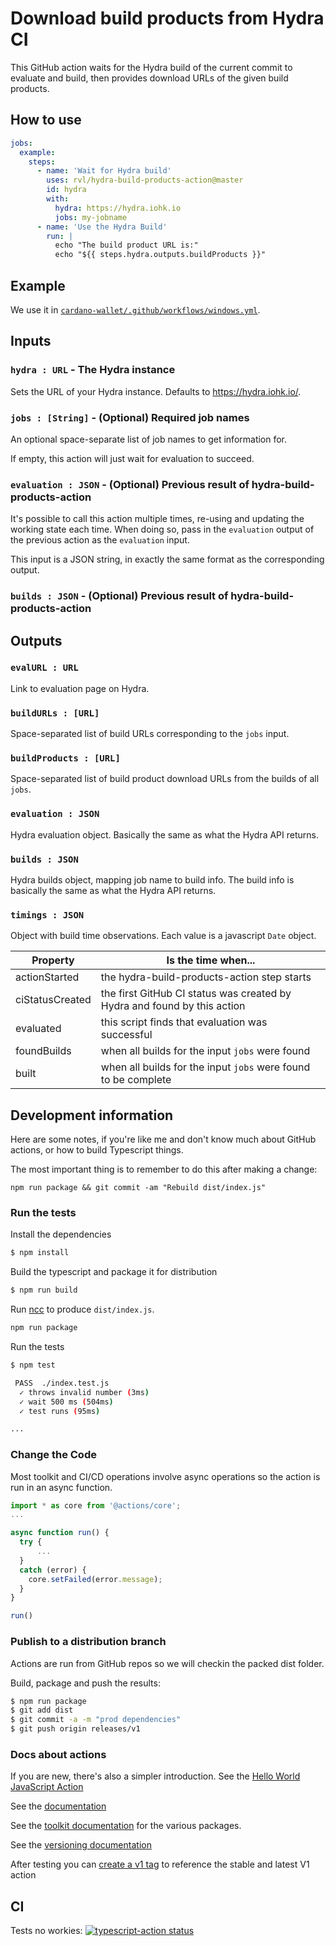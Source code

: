 # Download build products from Hydra CI

This GitHub action waits for the Hydra build of the current commit to
evaluate and build, then provides download URLs of the given build
products.

## How to use

```yaml
jobs:
  example:
    steps:
      - name: 'Wait for Hydra build'
        uses: rvl/hydra-build-products-action@master
        id: hydra
        with:
          hydra: https://hydra.iohk.io
          jobs: my-jobname
      - name: 'Use the Hydra Build'
        run: |
          echo "The build product URL is:"
          echo "${{ steps.hydra.outputs.buildProducts }}"
```

## Example

We use it in [`cardano-wallet/.github/workflows/windows.yml`](https://github.com/input-output-hk/cardano-wallet/blob/master/.github/workflows/windows.yml).

## Inputs

### `hydra : URL` - The Hydra instance

Sets the URL of your Hydra instance. Defaults to https://hydra.iohk.io/.

### `jobs : [String]` - (Optional) Required job names

An optional space-separate list of job names to get information for.

If empty, this action will just wait for evaluation to succeed.

### `evaluation : JSON` - (Optional) Previous result of hydra-build-products-action

It's possible to call this action multiple times, re-using and
updating the working state each time. When doing so, pass in the
`evaluation` output of the previous action as the `evaluation` input.

This input is a JSON string, in exactly the same format as the corresponding output.

### `builds : JSON` - (Optional) Previous result of hydra-build-products-action

## Outputs

### `evalURL : URL`

Link to evaluation page on Hydra.

### `buildURLs : [URL]`

Space-separated list of build URLs corresponding to the `jobs` input.

### `buildProducts : [URL]`

Space-separated list of build product download URLs from the builds of
all `jobs`.

### `evaluation : JSON`

Hydra evaluation object. Basically the same as what the Hydra API
returns.

### `builds : JSON`

Hydra builds object, mapping job name to build info. The build info is
basically the same as what the Hydra API returns.

### `timings : JSON`

Object with build time observations. Each value is a javascript `Date`
object.

| **Property**    | **Is the time when...**                                |
| ---             | ---                                                    |
| actionStarted   | the hydra-build-products-action step starts            |
| ciStatusCreated | the first GitHub CI status was created by Hydra and found by this action |
| evaluated       | this script finds that evaluation was successful       |
| foundBuilds     | when all builds for the input `jobs` were found        |
| built           | when all builds for the input `jobs` were found to be complete |

## Development information

Here are some notes, if you're like me and don't know much about
GitHub actions, or how to build Typescript things.

The most important thing is to remember to do this after making a
change:

```
npm run package && git commit -am "Rebuild dist/index.js"
```

### Run the tests

Install the dependencies
```bash
$ npm install
```

Build the typescript and package it for distribution
```bash
$ npm run build
```

Run [ncc](https://github.com/zeit/ncc) to produce `dist/index.js`.
```bash
npm run package
```

Run the tests
```bash
$ npm test

 PASS  ./index.test.js
  ✓ throws invalid number (3ms)
  ✓ wait 500 ms (504ms)
  ✓ test runs (95ms)

...
```

### Change the Code

Most toolkit and CI/CD operations involve async operations so the action is run in an async function.

```javascript
import * as core from '@actions/core';
...

async function run() {
  try {
      ...
  }
  catch (error) {
    core.setFailed(error.message);
  }
}

run()
```

### Publish to a distribution branch

Actions are run from GitHub repos so we will checkin the packed dist folder.

Build, package and push the results:
```bash
$ npm run package
$ git add dist
$ git commit -a -m "prod dependencies"
$ git push origin releases/v1
```


### Docs about actions

If you are new, there's also a simpler introduction.  See the [Hello World JavaScript Action](https://github.com/actions/hello-world-javascript-action)

See the [documentation](https://help.github.com/en/articles/metadata-syntax-for-github-actions)

See the [toolkit documentation](https://github.com/actions/toolkit/blob/master/README.md#packages) for the various packages.

See the [versioning documentation](https://github.com/actions/toolkit/blob/master/docs/action-versioning.md)

After testing you can [create a v1 tag](https://github.com/actions/toolkit/blob/master/docs/action-versioning.md) to reference the stable and latest V1 action

## CI

Tests no workies: <a href="https://github.com/rvl/hydra-build-products-action/actions"><img alt="typescript-action status" src="https://github.com/rvl/hydra-build-products-action/workflows/build-test/badge.svg"></a>
